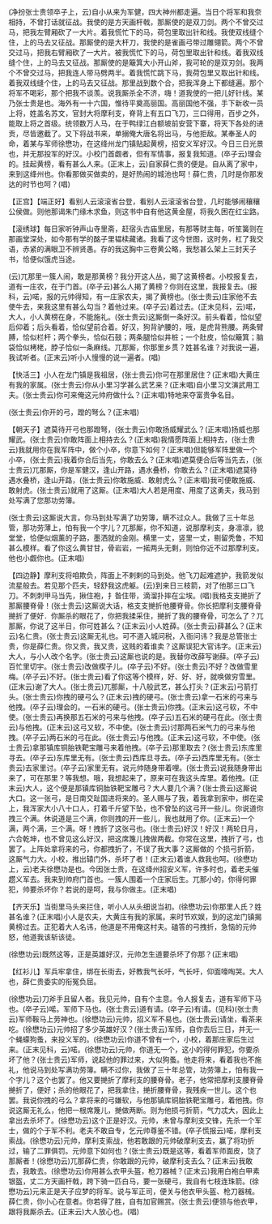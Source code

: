 <!-- { "loadSidebar": true } -->
(净扮张士贵领卒子上，云)自小从来为军健，四大神州都走遍。当日个将军和我奈相持，不曾打话就征战。我使的是方天画杆戟，那厮使的是双刀剑。两个不曾交过马，把我左臂厢砍了一大片。着我慌忙下的马，荷包里取出针和线。我使双线缝个住，上的马去又征战。那厮使的是大杆刀，我使的是雀画弓带过雕翎箭。两个不曾交过马，把我右臂厢砍了一大片。被我慌忙下的马，荷包里取出针和线。着我双线缝个住，上的马去又征战。那厮使的是簸箕大小开山斧，我可轮的是双刃剑。我两个不曾交过马，把我连人带马劈两半。着我慌忙跳下马，我荷包里又取出针和线。着我双线缝个住，上的马去又征战。那里战到数个合，把我浑身上下都缝遍。那个将军不喝彩，那个把我不谈羡。说我厮杀全不济，嗨！道我使的一把儿好针线。某乃张士贵是也。海外有一十六国，惟待平奠高丽国。高丽国他不强，手下新收一员上将，姓盖名苏文，官封大将摩利支，脊背上有五口飞刀，三口得用，百步之外，能取上将之首级。统领数万人马，在于鸭绿江白额坡前安营下寨，将天下各处的进贡，尽皆邀截了。又下将战书来，单搦俺大唐名将出马，与他拒敌。某奉圣人的命，着某与军师徐懋功，在这绛州龙门镇贴起黄榜，招安义军好汉。今日三日光景也，并无那投军的好汉。小校门首觑者，但有军情事，报复我知道。(卒子云)理会的。挂起黄榜，看有甚么人来。(正末上，云)自家薛仁贵的便是。自从离了家中，来到这绛州也。你看那做买做卖的，是好热闹的城池也呵！薛仁贵，几时是你那发达的时节也呵？(唱)

【正宫】【端正好】看别人云滚滚省台登，看别人云滚滚省台登，几时能够闹穰穰公侯做。则他那谒朱门缘木求鱼，则这书中自有他这黄金屋，将我久困在红尘路。

【滚绣球】每日家听钟声山寺里斋，赶宿头古庙里居，有那等财主每，听笙簧则在那画堂深处，如今那有学的酩子里韫椟藏诸。我看了这今世图，这时务，杠了我交语，赤紧的满眼卫不辨贤愚。存的我这胸中三卷黄公略，我愁甚么架上三封天子书，恰便似饿虎当途。

(云)兀那里一簇人闹，敢是那黄榜？我分开这人丛，揭了这黄榜者。小校报复去，道有一庄农，在于门首。(卒子云)甚么人揭了黄榜？你则在这里，我报复去。(报科，云)喏，报的元帅得知，有一庄家农夫，揭了黄榜也。(张士贵云)庄家他不去使牛去，来我这里有甚么勾当？着他过来。(卒子云)着过去。(正末见科，云)喏，大人，小人黄榜在身，不能施礼。(张士贵云)这厮倒一条好汉。前头看着，恰似望后仰着；后头看着，恰似望前合着。好汉，狗背驴腰的，哦，是虎背熊腰。两条臂膊，恰似栏杆；两个拳头，恰似石鼓；两条腿恰似井桩；一个肚皮，恰似簸箕；脑袋恰似栲栳，脖子恰似一条麻线。兀那厮，你那里乡贯？姓甚名谁？对我说一遍，我试听者。(正末云)听小人慢慢的说一遍者。(唱)

【快活三】小人在龙门镇是我祖居，(张士贵云)你可在那里居住？(正末唱)大黄庄有我的家属。(张士贵云)你从小里习学甚么武艺来？(正末唱)自小里习文演武用工夫。(张士贵云)你可来俺这元帅府做什么？(正末唱)特地来夺富贵争名目。

(张士贵云)你开的弓，蹬的弩么？(正末唱)

【朝天子】遮莫待开弓也那蹬弩，(张士贵云)你敢扬威耀武么？(正末唱)扬威也那耀武。(张士贵云)你敢阵面上相持去么？(正末唱)我情愿阵面上相持去，(张士贵云)我就用你在我军阵中，做个小卒，你意下如何？(正末唱)但能够军阵里做一个小卒，(张士贵云)我着你合后当先，你敢去么？(正末唱)遮莫便合后等当先去，(张士贵云)兀那厮，你是军健汉，逢山开路，遇水叠桥，你敢去么？(正末唱)遮莫待遇水叠桥，逢山开路，(张士贵云)你敢施威、敢射虎么？(正末唱)我可便敢施威、敢射虎。(张士贵云)就用了这厮。(正末唱)大人若是用度、用度了这勇夫，我马到处写满了您那功劳簿。

(张士贵云)这厮说大言。你马到处写满了功劳簿，瞒不过众人。我做了三十年总管，那功劳薄上，怕有我一个字儿？兀那厮，你不知道，说那摩利支，身凛凛，貌堂堂，恰便似烟薰的子路，墨洒就的金刚。横里一丈，竖里一丈，剔留秃鲁，不知甚么模样。看了你这么黄甘甘，骨岩岩，一掿两头无剩，则怕你近不过那摩利支。他也小觑你也。(正末唱)

【四边静】摩利支将咱欺负，阵面上不剌剌的马到处。他飞刀起难遮护，我箭发似流星般去。若见那个匹夫，轻舒我这虎躯。(云)到来日三枝箭，对了他那三口飞刀。不刺刺甲马当先，揪住袍，扌昝住带，滴溜扑摔在尘埃。(唱)我格支支撧折了那厮腰脊骨！(张士贵云)这厮说大话，格支支撧折他腰脊骨。你长把摩利支腰脊骨撧折了便好．你厮杀的眼花了，你把我揉采住，撧折了我的腰脊骨，可怎么了？兀那厮，你说了这半日，你可姓甚么？(正末云)小人姓薛。(张士贵云)薛甚么？(正末云)名仁贵。(张士贵云)这厮无礼也。可不道入城问税，入衙问讳？我是总管张士贵，你是薛仁贵。你又贵，我又贵，这贱的着谁卖？这厮误犯大官讳字。(正末云)大人，与小人改个名字。(张士贵云)这厮也说的是。我替你改薛写谢薛。(卒子云)百忙里切宇。(张士贵云)改做楔子儿。(卒子云)不好。(张士贵云)不好？改做雪里梅。(卒子云)不好。(张士贵云)看了你这等个模样，好、好、好，就唤做穷雪里。(正末云)谢了大人。(张士贵云)兀那厮，十八般武艺，甚么打头？(正末云)弓箭打头。(张士贵云)你拽的硬弓么？(正末云)拽的硬弓。(张士贵云)拿一石米的弓来与他拽。(卒子云)理会的。一石米的硬弓。(张士贵云)你拽。(正末云)这弓软，不中使。(张士贵云)再换那五石米的弓来与他拽。(卒子云)五石米的硬弓在此。(张士贵云)与他拽。(正末云)这弓又软，不中使。(张士贵云)讨那两石米气力的弓来与他拽。(卒子云)两石米的弓在此。(张士贵云)与他拽。(正末云)这弓软，不中使。(张士贵云)拿那镇库铜胎铁靶宝雕弓来着他拽。(卒子云)那里取去？(张士贵云)东库里寻去。(卒子云)东库里无有。(张士贵云)西库旦寻去。(卒子云)西库里无有。(张士贵云)去家里讨。(卒子云)家里无有。说元帅随身带着哩。(张士贵云)说我随身带出来了，可在那里？等我想。哦，我想起来了，原来可在我这头库里。着他拽。(正末云)大人，这个便是那镇库铜胎铁靶宝雕弓？大人要几个满？(张士贵云)这厮说大口。这一张弓，是日南交趾国进将来的。圣人赐与了我，着我拿到家中，绑在梁上，我浑家大小八十口人，打着千斤望下坠，也不曾坠的这弓开一些儿。你说道你拽三个满。休说道是三个满，你则拽的开一些儿，我也就用了你。(正末云)一个满，两个满，三个满。呀！拽折了这张弓也。(张士贵云)好汉！好汉！两轮日月，六合乾坤，也不曾见这么好汉，把这席篾儿拽做两截。你常在这里，拽折了弓，也罢了。上阵处拿将来的弓，你都拽折了，不误了我大事？这厮做的
个损弓折箭，这厮气力大。小校，推出辕门外，杀坏了者！(正末云)着谁人救我也呵。(徐懋功上，云)老夫徐懋功是也。今因张士贵，在这绛州招安义军，许多时也，着老夫催趱义军去。我来到帅府门首也。一簇人围着一个庄家后生。兀那小的，你得何罪犯，帅要杀坏你？若说的是呵，我与你做主。(正末唱)

【齐天乐】当街里马头来拦住，听小人从头细说当初。(徐懋功云)你那里人氏？姓甚名谁？(正末唱)小人是农夫，大黄庄有我的家属。来时节欢娱，到的这龙门镇揭黄榜过去。正犯着大人名讳，他道是不用俺这村夫。磕答的弓拽折，急恼的元帅怒，他道我该斩该徒。

(徐懋功云)既然这等，正是英雄好汉，元帅怎生道要杀坏了你那？(正末唱)

【红衫儿】军兵牢拿住，绑在长街去，好教我气长吁，气长吁，仰面嚎啕哭。大人也，薛仁贵委实的衔冤负屈。

(徐懋功云)刀斧手且留人者。我见元帅，自有个主意。令人报复去，道有军师下马也。(卒子云)喏。军师下马也。(张士贵云)道有请。(卒子云)有请。(见科)(张士贵云)军师鞍马上劳神也。(徐懋功云)元帅，招义军不易也。(张士贵云)请坐，看茶来吃。(徐懋功云)元帅招了多少英雄好汉？(张士贵云)军师，自你去后三日，并无一个蝇蠓狗蚤，来投义军的。(徐懋功云)你道不曾有一个，小校，着那庄家后生过来。(正末见科，云)喏。(徐懋功云)元帅，你道无一个，这小的得何罪犯，你要杀坏了他？(张士贵云)军师，说起他的罪过来，大似狗蚤。他走将来，看着我也不施礼，他说马到处写满功劳簿。瞒不过你，我做了三十年总管，功劳簿上，怕有我一个字儿？这个也罢了。他又要撧折了摩利支的腰脊骨。老子，他常把摩利支腰脊骨撧折了，便好；杀的他眼花了，把我拿住，撧折腰脊骨，我残疾一世儿。这个也罢。我说你拽的弓么？拿将来的弓嫌软，与他那镇库铜胎铁靶宝雕弓，着他拽。你说这厮无礼么，他把一根席篾儿，撧做两断。则为他损弓折箭，气力忒大，因此上拿出去杀坏了。(徐懋功云)这个正是好汉。元帅，未曾与摩利支交锋，先杀一个军士，做的个于军不利。老夫不敢自专，乞元帅尊鉴不错。(卒子慌报云)喏，摩利支索战。(徐懋功云)元帅，摩利支索战，他若敢跟的元帅破摩利支去，赢了将功折过，输了二罪俱罚。元帅意下如何也？(张士贵云)既是这等，看着军师面皮，饶了那厮者！(徐懋功云)兀那薛仁贵，你敢跟的元帅，破摩利支去么？(正末云)我敢去，我敢去。(徐懋功云)你用甚么衣甲头盔，枪刀器械？(正末云)我用白袍白甲素银盔，丈二方天画杆戟，跨下骑一匹白马，要一张硬弓，我自有七枝连珠箭。(徐懋功云)元来正是天子应梦的将军。说与军正司，便关与他衣甲头盔、枪刀器械。薛仁贵，你小心在意者。你若得了胜，自有加官赐赏。(张士贵云)便领与他衣甲，跟将我厮杀去。(正末云)大人放心也。(唱)

